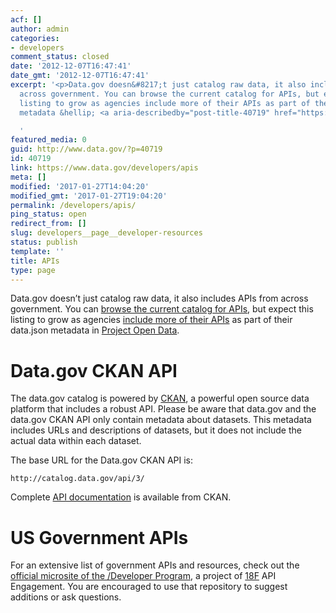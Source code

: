 ```yaml
---
acf: []
author: admin
categories:
- developers
comment_status: closed
date: '2012-12-07T16:47:41'
date_gmt: '2012-12-07T16:47:41'
excerpt: '<p>Data.gov doesn&#8217;t just catalog raw data, it also includes APIs from
  across government. You can browse the current catalog for APIs, but expect this
  listing to grow as agencies include more of their APIs as part of their data.json
  metadata &hellip; <a aria-describedby="post-title-40719" href="https://www.data.gov/developers/apis">Continued</a></p>

  '
featured_media: 0
guid: http://www.data.gov/?p=40719
id: 40719
link: https://www.data.gov/developers/apis
meta: []
modified: '2017-01-27T14:04:20'
modified_gmt: '2017-01-27T19:04:20'
permalink: /developers/apis/
ping_status: open
redirect_from: []
slug: developers__page__developer-resources
status: publish
template: ''
title: APIs
type: page
---
```

Data.gov doesn’t just catalog raw data, it also includes APIs from across government. You can [browse the current catalog for APIs](http://catalog.data.gov/dataset?q=-aapi+api+OR++res_format%3Aapi), but expect this listing to grow as agencies [include more of their APIs](https://project-open-data.cio.gov/v1.1/api) as part of their data.json metadata in [Project Open Data](http://project-open-data.github.io/).


Data.gov CKAN API
=================


The data.gov catalog is powered by [CKAN](http://ckan.org/developers/about-ckan/), a powerful open source data platform that includes a robust API. Please be aware that data.gov and the data.gov CKAN API only contain metadata about datasets. This metadata includes URLs and descriptions of datasets, but it does not include the actual data within each dataset.


The base URL for the Data.gov CKAN API is:



```
http://catalog.data.gov/api/3/
```

Complete [API documentation](http://docs.ckan.org/en/latest/api/index.html) is available from CKAN.


US Government APIs
==================


For an extensive list of government APIs and resources, check out the [official microsite of the /Developer Program](http://18f.github.io/API-All-the-X/), a project of [18F](http://18f.gsa.gov/) API Engagement. You are encouraged to use that repository to suggest additions or ask questions.


